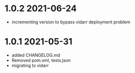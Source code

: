 # 1.0.2 2021-06-24
- incrementing version to bypass vidarr deployment problem
# 1.0.1 2021-05-31
- added CHANGELOG.md
- Removed pom.xml, tests.json
- migrating to vidarr
